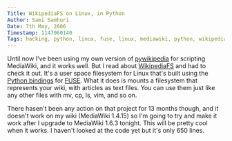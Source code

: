 ```yaml
---
Title: WikipediaFS on Linux, in Python
Author: Sami Samhuri
Date: 7th May, 2006
Timestamp: 1147060140
Tags: hacking, python, linux, fuse, linux, mediawiki, python, wikipediafs
---
```


Until now I've been using my own version of <a href="http://meta.wikimedia.org/wiki/Pywikipedia">pywikipedia</a> for scripting MediaWiki, and it works well. But I read about <a href="http://wikipediafs.sourceforge.net/">WikipediaFS</a> and had to check it out. It's a user space filesystem for Linux that's built using the <a href="http://fuse.sourceforge.net/wiki/index.php/LanguageBindings">Python bindings</a> for <a href="http://fuse.sourceforge.net/">FUSE</a>. What it does is mounts a filesystem that represents your wiki, with articles as text files. You can use them just like any other files with mv, cp, ls, vim, and so on.

There hasen't been any action on that project for 13 months though, and it doesn't work on my wiki (MediaWiki 1.4.15) so I'm going to try and make it work after I upgrade to MediaWiki 1.6.3 tonight. This will be pretty cool when it works. I haven't looked at the code yet but it's only 650 lines.

